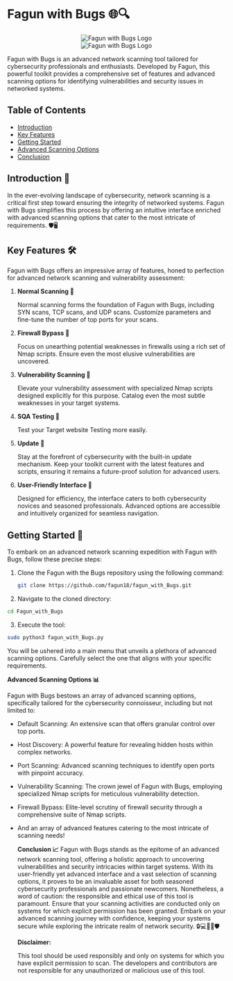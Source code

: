# Fagun with Bugs 🌐🔍

<div align="center">
  <img src="https://instagram.fdac14-1.fna.fbcdn.net/v/t51.2885-19/399563165_783491390212793_3831279392301974985_n.jpg?stp=dst-jpg_s150x150&_nc_ht=instagram.fdac14-1.fna.fbcdn.net&_nc_cat=105&_nc_ohc=IonRhRjDA0UAX8usY0z&edm=ACWDqb8BAAAA&ccb=7-5&oh=00_AfA7DVjQ-IW9z7NUT_QpbIVdRLLajrSfVfTHnxNBAkmE1w&oe=65528B4D&_nc_sid=ee9879" alt="Fagun with Bugs Logo">
</div>

<div align="center">
  <img src="[https://instagram.fdac14-1.fna.fbcdn.net/v/t51.2885-19/399563165_783491390212793_3831279392301974985_n.jpg?stp=dst-jpg_s150x150&_nc_ht=instagram.fdac14-1.fna.fbcdn.net&_nc_cat=105&_nc_ohc=IonRhRjDA0UAX8usY0z&edm=ACWDqb8BAAAA&ccb=7-5&oh=00_AfA7DVjQ-IW9z7NUT_QpbIVdRLLajrSfVfTHnxNBAkmE1w&oe=65528B4D&_nc_sid=ee9879](https://scontent.fjsr13-1.fna.fbcdn.net/v/t39.30808-6/400858059_3583590655197009_454418728444213375_n.jpg?stp=dst-jpg_p526x296&_nc_cat=106&ccb=1-7&_nc_sid=5f2048&_nc_eui2=AeHNQCMmvjp4tkT4QPqZwrHRbpIMtjqYmKZukgy2OpiYpjG02Fi3ZssEeyo7P4_y8RvoNCsGKwdjX-J42EMF0kxy&_nc_ohc=eVIkIKqLIAYAX9IaUEI&_nc_ht=scontent.fjsr13-1.fna&oh=00_AfCSHg5rfuBTLuBZ1MbPiI2KTV_WwdrGtOmQmrSRuBc-cg&oe=65533D79)" alt="Fagun with Bugs Logo">
</div>


Fagun with Bugs is an advanced network scanning tool tailored for cybersecurity professionals and enthusiasts. Developed by Fagun, this powerful toolkit provides a comprehensive set of features and advanced scanning options for identifying vulnerabilities and security issues in networked systems.

## Table of Contents

- [Introduction](#introduction)
- [Key Features](#key-features)
- [Getting Started](#getting-started)
- [Advanced Scanning Options](#advanced-scanning-options)
- [Conclusion](#conclusion)

## Introduction 🚀

In the ever-evolving landscape of cybersecurity, network scanning is a critical first step toward ensuring the integrity of networked systems. Fagun with Bugs simplifies this process by offering an intuitive interface enriched with advanced scanning options that cater to the most intricate of requirements. 🛡️🖥️

## Key Features 🛠️

Fagun with Bugs offers an impressive array of features, honed to perfection for advanced network scanning and vulnerability assessment:

1. **Normal Scanning 📡**
   
   Normal scanning forms the foundation of Fagun with Bugs, including SYN scans, TCP scans, and UDP scans. Customize parameters and fine-tune the number of top ports for your scans.

2. **Firewall Bypass 🚧**

   Focus on unearthing potential weaknesses in firewalls using a rich set of Nmap scripts. Ensure even the most elusive vulnerabilities are uncovered.

3. **Vulnerability Scanning 🌟**

   Elevate your vulnerability assessment with specialized Nmap scripts designed explicitly for this purpose. Catalog even the most subtle weaknesses in your target systems.

4. **SQA Testing 🌟**

   Test your Target website Testing more easily.

5. **Update 🔄**

   Stay at the forefront of cybersecurity with the built-in update mechanism. Keep your toolkit current with the latest features and scripts, ensuring it remains a future-proof solution for advanced users.

6. **User-Friendly Interface 🤝**

   Designed for efficiency, the interface caters to both cybersecurity novices and seasoned professionals. Advanced options are accessible and intuitively organized for seamless navigation.

## Getting Started 🏁

To embark on an advanced network scanning expedition with Fagun with Bugs, follow these precise steps:

1. Clone the Fagun with the Bugs repository using the following command:

   ```bash
   git clone https://github.com/fagun18/fagun_with_Bugs.git
   ```

2. Navigate to the cloned directory:

  ```bash
cd Fagun_with_Bugs
  ```

3. Execute the tool:

 ```bash
sudo python3 fagun_with_Bugs.py
 ```


You will be ushered into a main menu that unveils a plethora of advanced scanning options. Carefully select the one that aligns with your specific requirements.


**Advanced Scanning Options 📊**

Fagun with Bugs bestows an array of advanced scanning options, specifically tailored for the cybersecurity connoisseur, including but not limited to:

- Default Scanning: An extensive scan that offers granular control over top ports.
- Host Discovery: A powerful feature for revealing hidden hosts within complex networks.
- Port Scanning: Advanced scanning techniques to identify open ports with pinpoint accuracy.
- Vulnerability Scanning: The crown jewel of Fagun with Bugs, employing specialized Nmap scripts for meticulous vulnerability detection.
- Firewall Bypass: Elite-level scrutiny of firewall security through a comprehensive suite of Nmap scripts.
- And an array of advanced features catering to the most intricate of scanning needs!

  **Conclusion 📈**
  Fagun with Bugs stands as the epitome of an advanced network scanning tool, offering a holistic approach to uncovering vulnerabilities and security intricacies within target systems. With its user-friendly yet advanced interface and a vast selection of scanning options, it proves to be an invaluable asset for both seasoned cybersecurity professionals and passionate newcomers. Nonetheless, a word of caution: the responsible and ethical use of this tool is paramount. Ensure that your scanning activities are conducted only on systems for which explicit permission has been granted. Embark on your advanced scanning journey with confidence, keeping your systems secure while exploring the intricate realm of network security. 🔒💻💂‍♂️🛡️

  **Disclaimer:**

   This tool should be used responsibly and only on systems for which you have explicit permission to scan. The developers and contributors are not responsible for any unauthorized or malicious use of this tool.

